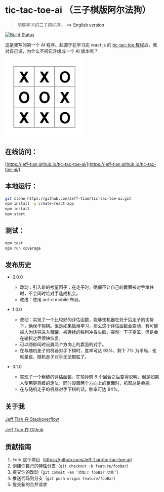 # tic-tac-toe-ai （三子棋版阿尔法狗）  
> 能够学习的三子棋程序。 ==> [English version](README.en.md)

[![Build Status](https://travis-ci.org/Jeff-Tian/tic-tac-toe-ai.svg?branch=master)](https://travis-ci.org/Jeff-Tian/tic-tac-toe-ai) 

这是我写的第一个 AI 程序。起源于在学习完 react js 的 [tic-tac-toe 教程](https://reactjs.org/tutorial/tutorial.html)后，我对自己说，为什么不把它升级成一个 AI 版本呢？

![截图](public/images/screenshot.png)

## 在线访问：
[https://jeff-tian.github.io/tic-tac-toe-ai/](https://jeff-tian.github.io/tic-tac-toe-ai/)

## 本地运行：
```bash
git clone https://github.com/Jeff-Tian/tic-tac-toe-ai.git
npm install -g create-react-app
npm install
npm start
```

## 测试：
```bash
npm test
npm run coverage
```

## 发布历史

* 2.0.0
    * 改动：引入新的考量因子：在走子时，确保不让自己的赢面被对手堵住时，不会同时给对手造成机会。
    * 改进：使用 ant-d mobile 布局。

* 1.0.0
    * 改动：实现了一个比较好的评估函数，能够使机器在处于后走子的劣势下，确保不输棋。但是如果启用学习，那么这个评估函数会变动，有可能被人为诱导进入蜜罐，被连续的胜利冲昏头脑，突然一下子变笨，但是会在输棋之后很快恢复。
    * 可以防御同时设置两个方向上的赢面的对手。
    * 在与随机走子的机器对手下棋时，胜率可达 93%，剩下 7% 为平局，也就是说，随机走子对手无法取胜了。

* 0.1.0
    * 实现了一个粗糙的评估函数，在输掉前 6 个回合之后变得聪明，但是如果人使用更高级的走法，同时设置两个方向上的赢面时，机器总是会输。
    * 在与随机走子的机器对手下棋的话，胜率可达 84%。
    
## 关于我
[Jeff Tian 在 Stackoverflow](https://stackoverflow.com/users/769900/jeff-tian)

[Jeff Tian 在 Github](https://github.com/Jeff-Tian)

## 贡献指南

1. Fork 这个项目（<https://github.com/Jeff-Tian/tic-tac-toe-ai>）
2. 创建你自己的特性分支（`git checkout -b feature/fooBar`）
3. 提交你的改动（`git commit -am '添加了 fooBar 功能'`）
4. 推送代码到分支（`git push origin feature/fooBar`）
5. 提交新的合并请求